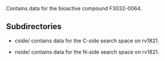 Contains data for the bioactive compound F3032-0064.

## Subdirectories

- cside/ contains data for the C-side search space on rv1821.

- nside/ contains data for the N-side search space on rv1821.

